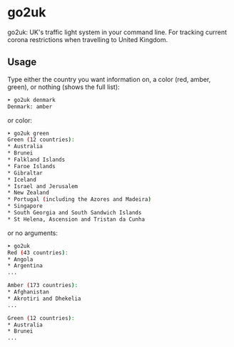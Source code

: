 # go2uk
go2uk: UK's traffic light system in your command line. For tracking current corona restrictions when travelling to United Kingdom.

## Usage

Type either the country you want information on, a color (red, amber, green), or nothing (shows the full list):

```bash
➤ go2uk denmark
Denmark: amber
```
or color:
```bash
➤ go2uk green
Green (12 countries):
* Australia
* Brunei
* Falkland Islands
* Faroe Islands
* Gibraltar
* Iceland
* Israel and Jerusalem
* New Zealand
* Portugal (including the Azores and Madeira)
* Singapore
* South Georgia and South Sandwich Islands
* St Helena, Ascension and Tristan da Cunha
```
or no arguments:
```bash
➤ go2uk
Red (43 countries):
* Angola
* Argentina
...

Amber (173 countries):
* Afghanistan
* Akrotiri and Dhekelia
...

Green (12 countries):
* Australia
* Brunei
...
```

